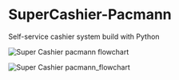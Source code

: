 # SuperCashier-Pacmann
Self-service cashier system build with Python

![Super Cashier pacmann flowchart](https://user-images.githubusercontent.com/31800666/230697055-7d3086a9-70cd-43a0-a6b9-e93e16fb10e3.png)

![Super Cashier pacmann_flowchart](https://user-images.githubusercontent.com/31800666/230697210-c3a5496a-73ea-4eb9-8953-97c44d7ac303.png)

